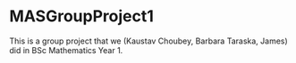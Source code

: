 # MASGroupProject1

This is a group project that we (Kaustav Choubey, Barbara Taraska, James) did in BSc Mathematics Year 1.
